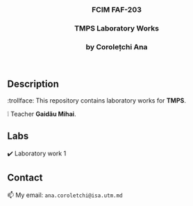 <h3 align="center">FCIM FAF-203</h3>
  <div align="center">
    <h3>TMPS Laboratory Works</h3>
    <h3>by Corolețchi Ana</h3>
  <br/>
  </div>

 
## Description

:trollface:  This repository contains laboratory works for **TMPS**.

:grey_exclamation:  Teacher **Gaidău Mihai**.

## Labs

:heavy_check_mark: Laboratory work 1

## Contact

:mailbox:  My email: `ana.coroletchi@isa.utm.md`
